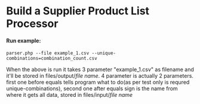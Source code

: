 # Build a Supplier Product List Processor

#### Run example:
`parser.php --file example_1.csv --unique-combinations=combination_count.csv`

When the above is run it takes 3 parameter "example_1.csv" as filename and it'll be stored in files/output/*file name*. 4 parameter is actually 2 parameters. first one before equals tells program what to do(as per test only is requred unique-combinations), second one after equals sign is the name from where it gets all data, stored in files/input/*file name*
